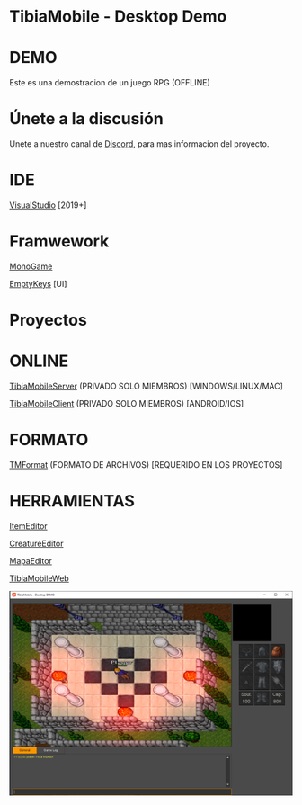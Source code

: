 # TibiaMobile - Desktop Demo

# DEMO
Este es una demostracion de un juego RPG (OFFLINE)

# Únete a la discusión
Unete a nuestro canal de [Discord](https://discord.gg/kZXactgWdw), para mas informacion del proyecto.

# IDE

[VisualStudio](https://visualstudio.microsoft.com/es/downloads) [2019+]

# Framwework
[MonoGame](https://www.monogame.net) 

[EmptyKeys](https://www.emptykeys.com) [UI]

# Proyectos

# ONLINE
[TibiaMobileServer](https://github.com/avalontm/TibiaMobileServer) (PRIVADO SOLO MIEMBROS) [WINDOWS/LINUX/MAC]

[TibiaMobileClient](https://github.com/avalontm/TibiaMobile) (PRIVADO SOLO MIEMBROS) [ANDROID/IOS]


# FORMATO
[TMFormat](https://github.com/avalontm/TMFormat) (FORMATO DE ARCHIVOS) [REQUERIDO EN LOS PROYECTOS]


# HERRAMIENTAS
[ItemEditor](https://github.com/avalontm/TMItemEditor)

[CreatureEditor](https://github.com/avalontm/TMCreatureEditor)

[MapaEditor](https://github.com/avalontm/TMEditorMap)

[TibiaMobileWeb](https://github.com/avalontm/TibiaMobileWeb)

![Main](images/image2.png)
